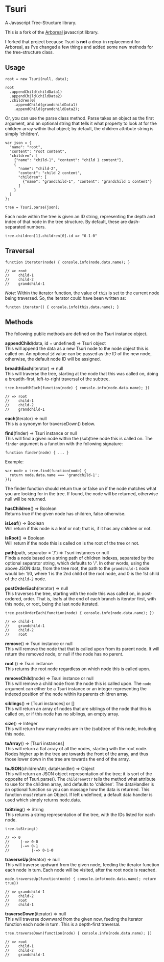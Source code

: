 Tsuri
=====

A Javascript Tree-Structure library.

This is a fork of the [Arboreal](https://github.com/afiore/arboreal) javascript library.

I forked that project because Tsuri is **not** a drop-in replacement for Arboreal, as I've
changed a few things and added some new methods for the tree-structure class.

## Usage

    root = new Tsuri(null, data);

    root
      .appendChild(childData1)
      .appendChild(childData2)
      .children[0]
        .appendChild(grandchildData1)
        .appendChild(grandchildData2);

Or, you can use the parse class method. Parse takes an object as the first argument,
and an optional string that tells it what property to look at for the children
array within that object; by default, the children attribute string is simply
'children'.

    var json = {
      "name": "root",
      "content": "root content",
      "children": [
        {"name": "child-1", "content": "child 1 content"},
        {
          "name": "child-2",
          "content": "child 2 content",
          "children": [
            {"name": "grandchild-1", "content": "grandchild 1 content"}
          ]
        }
      ]
    };

    tree = Tsuri.parse(json);

Each node within the tree is given an ID string, representing the depth and index of
that node in the tree structure. By default, these are dash-separated numbers.

    tree.children[1].children[0].id => "0-1-0"

## Traversal

    function iterator(node) { console.info(node.data.name); }

    // => root
    //    child-1
    //    child-2
    //    grandchild-1

*Note:* Within the iterator function, the value of `this` is set to the current node
being traversed. So, the iterator could have been written as:

    functon iterator() { console.info(this.data.name); }

## Methods

The following public methods are defined on the Tsuri instance object.

**appendChild**(data, id = undefined) => Tsuri object  
This will append the data as a new Tsuri node to the node object this is called on.
An optional `id` value can be passed as the ID of the new node, otherwise, the default
node ID will be assigned.

**breadthEach**(iterator) => null  
This will traverse the tree, starting at the node that this was called on, doing a
breadth-first, left-to-right traversal of the subtree.

    tree.breadthEach(function(node) { console.info(node.data.name); })

    // => root
    //    child-1
    //    child-2
    //    grandchild-1

**each**(iterator) => null  
This is a synonym for traverseDown() below.

**find**(finder) => Tsuri instance or null  
This will find a given node within the (sub)tree node this is called on. The `finder`
argument is a function with the following signature:

    function finder(node) { ... }

Example:

    var node = tree.find(function(node) {
      return node.data.name === 'grandchild-1';
    });

The finder function should return true or false on if the node matches what you are
looking for in the tree. If found, the node will be returned, otherwise null will
be returned.

**hasChildren**() => Boolean  
Returns true if the given node has children, false otherwise.

**isLeaf**() => Boolean  
Will return if this node is a leaf or not; that is, if it has any children
or not.

**isRoot**() => Boolean  
Will return if the node this is called on is the root of the tree or not.

**path**(path, separator = '/') => Tsuri instances or null  
Finds a node based on a string path of children indexes, separated by the optional
separator string, which defaults to '/'. In other words, using the above JSON data,
from the tree root, the path to the `grandchild-1` node would be: 1/0, where 1 is
the 2nd child of the root node, and 0 is the 1st child of the `child-2` node.

**postOrderEach**(iterator) => null  
This traverses the tree, starting with the node this was called on, in post-ordered,
order. That is, leafs at the end of each branch is iterator first, with this node,
or root, being the last node iterated.

    tree.postOrderEach(function(node) { console.info(node.data.name); })

    // => child-1
    //    grandchild-1
    //    child-2
    //    root

**remove**() => Tsuri instance or null  
This will remove the node that that is called upon from its parent node. It will
return the removed node, or null if the node has no parent.

**root** () => Tsuri instance  
This returns the root node regardless on which node this is called upon.

**removeChild**(node) => Tsuri instance or null  
This will remove a child node from the node this is called upon. The `node`
argument can either be a Tsuri instance or an integer representing the indexed
position of the node within its parents children array.

**siblings**() => [Tsuri instances] or []  
This will return an array of nodes that are siblings of the node that this is
called on, or if this node has no siblings, an empty array.

**size**() => Integer  
This will return how many nodes are in the (sub)tree of this node, including
this node.

**toArray**() => [Tsuri instances]  
This will return a flat array of all the nodes, starting with the root node. Nodes
higher up in the tree are towards the front of the array, and thus those lower down
in the tree are towards the end of the array.

**toJSON**(childrenAttr, dataHandler) => Object  
This will return an JSON object representation of the tree; it is sort of the
opposite of Tsuri.parse(). The `childrenAttr` tells the method what attribute
to use for the children array, and defaults to 'children'. The dataHandler is an
optional function so you can massage how the data is returned. This function
*_must_* return an Object. If left undefined, a default data handler is used which
simply returns node.data.

**toString**() => String  
This returns a string representation of the tree, with the IDs listed for each node.

    tree.toString()

    // => 0
    //     |-=> 0-0
    //     |-=> 0-1
    //          |-=> 0-1-0

**traverseUp**(iterator) => null   
This will traverse updward from the given node, feeding the iterator function each
node in turn. Each node will be visited, after the root node is reached.

    node.traverseUp(function(node) { console.info(node.data.name); return true})

    // => grandchild-1
    //    child-2
    //    root
    //    child-1

**traverseDown**(iterator) => null  
This will traverse downward from the given now, feeding the iterator function each
node in turn. This is a depth-first traversal.

    tree.traverseDown(function(node) { console.info(node.data.name); })

    // => root
    //    child-1
    //    child-2
    //    grandchild-1

